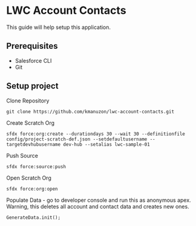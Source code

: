 # LWC Account Contacts

This guide will help setup this application.

## Prerequisites

- Salesforce CLI
- Git

## Setup project

Clone Repository

```
git clone https://github.com/kmanuzon/lwc-account-contacts.git
```

Create Scratch Org

```
sfdx force:org:create --durationdays 30 --wait 30 --definitionfile config/project-scratch-def.json --setdefaultusername --targetdevhubusername dev-hub --setalias lwc-sample-01
```

Push Source

```
sfdx force:source:push
```

Open Scratch Org

```
sfdx force:org:open
```

Populate Data - go to developer console and run this as anonymous apex. Warning, this deletes all account and contact
data and creates new ones.

```
GenerateData.init();
```

